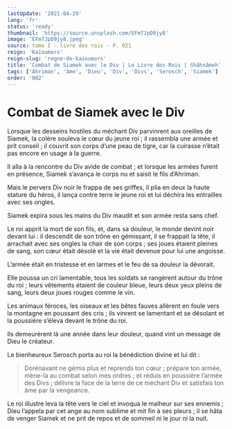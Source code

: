 ```yaml
---
lastUpdate: '2021-04-29'
lang: 'fr'
status: 'ready'
thumbnail: 'https://source.unsplash.com/EFm7JpD9jy8'
image: 'EFm7JpD9jy8.jpeg'
source: tome I - livre des rois - P. 021
reign: 'Kaïoumors'
reign-slug: 'regne-de-kaioumors'
title: 'Combat de Siamek avec le Div | Le Livre des Rois | Shâhnâmeh'
tags: ['Ahriman', 'âme', 'Dieu', 'Div', 'Divs', 'Serosch', 'Siamek']
order: '002'
---
```


# Combat de Siamek avec le Div

Lorsque les desseins hostiles du méchant Div parvinrent aux oreilles de Siamek, la colère souleva le cœur du jeune roi ; il rassembla une armée et prit conseil ; il couvrit son corps d’une peau de tigre, car la cuirasse n’était pas encore en usage à la guerre.

Il alla à la rencontre du Div avide de combat ; et lorsque les armées furent en présence, Siamek s’avança le corps nu et saisit le fils d’Ahriman.

Mais le pervers Div noir le frappa de ses griffes, il plia en deux la haute stature du héros, il lança contre terre le jeune roi et lui déchira les entrailles avec ses ongles.

Siamek expira sous les mains du Div maudit et son armée resta sans chef.

Le roi apprit la mort de son fils, et, dans sa douleur, le monde devint noir devant lui : il descendit de son trône en gémissant, il se frappait la tête, il arrachait avec ses ongles la chair de son corps ; ses joues étaient pleines de sang, son cœur était désolé et la vie était devenue pour lui une angoisse.

L’armée était en tristesse et en larmes et le feu de sa douleur la dévorait.

Elle poussa un cri lamentable, tous les soldats se rangèrent autour du trône du roi ; leurs vêtements étaient de couleur bleue, leurs deux yeux pleins de sang, leurs deux joues rouges comme le vin.

Les animaux féroces, les oiseaux et les bêtes fauves allèrent en foule vers la montagne en poussant des cris ; ils vinrent se lamentant et se désolant et la poussière s’éleva devant le trône du roi.

Ils demeurèrent là une année dans leur douleur, quand vint un message de Dieu le créateur.

Le bienheureux Serosch porta au roi la bénédiction divine et lui dit :

> Dorénavant ne gémis plus et reprends ton cœur ; prépare ton armée, mène-la au combat selon mes ordres ; et réduis en poussière l’armée des Divs ; délivre la face de la terre de ce méchant Div et satisfais ton âme par la vengeance.

Le roi illustre leva la tête vers le ciel et invoqua le malheur sur ses ennemis ; Dieu l’appela par cet ange au nom sublime et mit fin à ses pleurs ; il se hâta de venger Siamek et ne prit de repos et de sommeil ni le jour ni la nuit.

